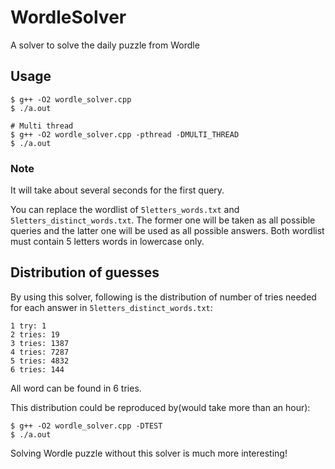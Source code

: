 # WordleSolver

A solver to solve the daily puzzle from Wordle

## Usage

```console
$ g++ -O2 wordle_solver.cpp
$ ./a.out

# Multi thread
$ g++ -O2 wordle_solver.cpp -pthread -DMULTI_THREAD
$ ./a.out
```

### Note

It will take about several seconds for the first query.

You can replace the wordlist of `5letters_words.txt` and
`5letters_distinct_words.txt`. The former one will be taken as all possible
queries and the latter one will be used as all possible answers. Both wordlist
must contain 5 letters words in lowercase only.

## Distribution of guesses

By using this solver, following is the distribution of number of tries needed
for each answer in `5letters_distinct_words.txt`:

```
1 try: 1
2 tries: 19
3 tries: 1387
4 tries: 7287
5 tries: 4832
6 tries: 144
```

All word can be found in 6 tries.

This distribution could be reproduced by(would take more than an hour):

```console
$ g++ -O2 wordle_solver.cpp -DTEST
$ ./a.out
```

Solving Wordle puzzle without this solver is much more interesting!
